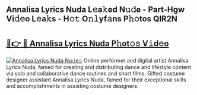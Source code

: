 ## Annalisa Lyrics Nuda L𝚎a𝚔ed N𝚞𝚍e - Part-Hgw Vi𝚍𝚎o L𝚎a𝚔s - H𝚘𝚝 O𝚗𝚕yf𝚊ns P𝚑𝚘tos QlR2N

# <h2><a href="http://kfewow6.oniu.top/?m=Annalisa+Lyrics+Nuda">🔗👉 🔴 Annalisa Lyrics Nuda P𝚑ot𝚘𝚜 V𝚒d𝚎o</a></h2>

[![Annalisa Lyrics Nuda Nu𝚍e𝚜](https://i.imgur.com/0qMVB7G.gif)](http://kfewow6.oniu.top/?m=Annalisa+Lyrics+Nuda)
Online performer and digital artist Annalisa Lyrics Nuda, famed for creating and distributing dance and lifestyle content via solo and collaborative dance routines and short films. Gifted costume designer assistant Annalisa Lyrics Nuda, famed for their exceptional skills and accomplishments in assisting costume designers.  
